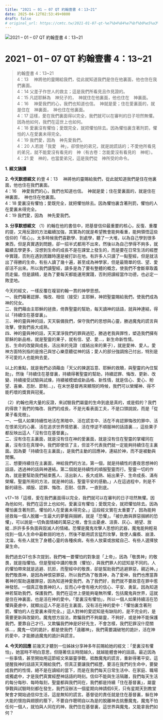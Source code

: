 ```yaml
---
title: "2021 – 01 – 07 QT 約翰壹書 4：13~21"
date: 2025-04-12T02:53:49+0800
draft: false
# original_url: https://cmtc.tw/2021-01-07-qt-%e7%b4%84%e7%bf%b0%e5%a3%b9%e6%9b%b8-4%ef%bc%9a1321-2
---
```


![2021 – 01 – 07 QT 約翰壹書 4：13\~21](/images/qt.jpg   "2021 – 01 – 07 QT 約翰壹書 4：13\~21")

# 2021 – 01 – 07 QT 約翰壹書 4：13\~21

> 約翰壹書 4：13\~21  
> 4：13 　神將他的靈賜給我們，從此就知道我們是住在他裏面，他也住在我們裏面。  
> 4：14 父差子作世人的救主；這是我們所看見且作見證的。  
> 4：15 凡認耶穌為　神兒子的，　神就住在他裏面，他也住在　神裏面。  
> 4：16 　神愛我們的心，我們也知道也信。　神就是愛；住在愛裏面的，就是住在　神裏面，　神也住在他裏面。  
> 4：17 這樣，愛在我們裏面得以完全，我們就可以在審判的日子坦然無懼。因為他如何，我們在這世上也如何。  
> 4：18 愛裏沒有懼怕；愛既完全，就把懼怕除去。因為懼怕裏含著刑罰，懼怕的人在愛裏未得完全。  
> 4：19 我們愛，因為　神先愛我們。  
> 4：20 人若說「我愛　神」，卻恨他的弟兄，就是說謊話的；不愛他所看見的弟兄，就不能愛沒有看見的　神（有古卷：怎能愛沒有看見的　神呢）。  
> 4：21 愛　神的，也當愛弟兄，這是我們從　神所受的命令。

**1. 經文誦讀**

**2.  今天默想經文**
約壹 4：13 　神將他的靈賜給我們，從此就知道我們是住在他裏面，他也住在我們裏面。  
4：16 　神愛我們的心，我們也知道也信。　神就是愛；住在愛裏面的，就是住在　神裏面，　神也住在他裏面。  
4：18 愛裏沒有懼怕；愛既完全，就把懼怕除去。因為懼怕裏含著刑罰，懼怕的人在愛裏未得完全。  
4：19 我們愛，因為　神先愛我們。

**3. 分享默想經文**
（1）約翰在他的書信中，把基督信仰最重要的核心，反復、重覆的提，又用反證的方法繼續加強，其實為的就是希望教會能夠看重，能夠領悟這些信仰的「核心」。太多時候我們喜歡學、到處學，聽了一大堆，以為自己學到很多東西，但是真實遇到問題，卻一招半式都用不出來，然後以為自己學得不夠多，就繼續去學更多，沒想到生命的成長不是在課堂上發生的，而是要在日常生活的經歷中實踐，否則在遇到困難時還是被打趴在地。有許多人只讀了一點聖經，但是就活出了得勝的生命，有些人讀了幾十遍，甚至成為神學家，但是最簡單的信、望、愛卻活不出來。所以我們讀聖經，讀多是為了要有整體的概念，使我們不會斷章取義而走偏，但是讀精，是為了要每天都能運用實踐，否則把讀經當作功德，也必定一敗塗地。

今天的經文，一樣反覆在複習約翰一貫的神學思想。  
一、我們藉著認罪、悔改、相信（接受）主耶穌，神把聖靈賜給我們，使我們成為神的兒女。  
二、我們藉由主耶穌的拯救，倚靠聖靈的幫助，每天讀神的話語，就與神連結，得以「持續住在基督裏」。  
三、神的靈與神的話，天天裝備我們，保守我們的思想與心靈，勝過魔鬼的謊言與攻擊，使我們長大成熟。  
四、神的靈與神的話，天天潔淨我們的罪與過犯，勝過老我與罪性，塑造我們擁有耶穌的新品格，就是聖靈的果子，就有信、望、愛…，新生命新性情。  
五、生命的改變與成長，活出來的見證（或結出來的果子），就是愛神、愛人。愛神方面特別指的是捨己與甘心樂意聽從神的話；愛人的部分強調捨己付出，特別是不可愛的人也能夠去愛。

以上的重點，就是我們必須藉由「天父的揀選旨意、耶穌的救贖，與聖靈的內住幫助」，然後「持續住在基督裏，持續得著聖靈的幫助，持續認罪、悔改、更新、改變、持續接受試驗與試煉，持續被模塑成新品格、新性情，就是信心、愛心、盼望、喜樂、忍耐、節制…」，在末世基督再來顯現的時候，我們可以榮耀神、得不能朽壞的獎賞與冠冕。

（2）約翰也用大量的反證，來試驗我們屬靈的生命到底是真的，或是假的？我們的得救？我們的悔改、我們的成長，不是光看表面工夫，不是口頭說說，而是「從果子看見樹」。  
一、一個人如果持續性地活在黑暗中、活在謊言中、活在不肯認罪悔改的罪中、活在恨弟兄的心裏、活在追求世界情慾裏、活在悖逆不順服神的話語裏…，這些果子都反映出這人「沒有住在基督裏」。  
二、沒有住在主裏面，就是沒有住在神的愛裏面，就是沒有住在聖靈的掌權同在裏，沒有住在真理中。我們即使信了主，但並不代表我們就一定能夠持續住在主裏面。因為要「持續住在主裏面」，是我們主動的回應神，連結於神，而不是被動與閒懶。  
三、想要持續住在主裏面，神給我們的方法，第一個，就是持續性的晝夜思想神的話語，透過神的話與神連結。第二個就是持續性的順服聖靈而行。聖靈一切的作為，就是要幫助我們結束舊人、活出新人、長大成熟、結出果子、生命成長、滿有榮耀。聖靈所用的方法，就是神的話，聖靈平安的感動。」人在這過程中，則是不斷的禱告、順服、認罪、悔改、忍耐、信靠，一直到底。

v17\~18「這樣，愛在我們裏面得以完全，我們就可以在審判的日子坦然無懼。因為他如何，我們在這世上也如何。愛裏沒有懼怕；愛既完全，就把懼怕除去。因為懼怕裏含著刑罰，懼怕的人在愛裏未得完全。」這段經文實在太重要了，因為能夠拯救每一個人脫離一生最大的夢靨與捆綁，就是「恐懼」。「被仇敵與罪惡捆綁的恐懼」，可以說是一切負面情緒的萬惡之根，會生出憂慮、沮喪、灰心、絕望、放縱…許許多多負面與毀滅人的情緒。恐懼是魔鬼攻擊人思想的武器，魔鬼能夠輕易找到一個人生命中最軟弱的地方，然後不斷用謊言猛烈攻擊，致使人癱瘓、崩潰、沈淪，有些人就生了身體心靈的各種疾病，有些人放棄或放縱自己、有些人選擇放棄生命。

我們過去QT也多次提到，我們唯一要懼怕的對象是「上帝」，因為「敬畏神」的敬畏，就是指懼怕。但是聖經中講的敬畏（懼怕），與我們罪人的認知是不同的。人的懼怕帶來就是逃避、抗拒，而聖經中的敬畏，卻是幫助我們逃避罪惡，親近神。」我們敬畏神，是因為神恨惡罪惡，所以我們為了敬畏神，為了愛神，我們也應當靠著神的幫助遠離罪惡，因為知道神愛我們，為了我們好，我們就不要故意在罪中惹神發怒。一個真正敬畏神的人，反而心中會有極大的信心、平安、勇氣，因為知道神若幫助我們，保護我們，我們在這世上便能夠毫無所懼，包括魔鬼與世界，這就是住在神裏面，也是活在神的愛中。「愛裏沒有懼怕」，所以一個人如果持續活在恐懼與憂慮中，就顯出這人不是活在主裏面，沒有活在神的愛中：「懼怕裏含著刑罰，懼怕的人在愛裏未得完全。」這人對神的愛認知是有缺陷的，是不完全的，是需要更新與改變的。魔鬼想方設法，欺騙我們不夠屬靈，不夠好，或是神不能保護我們，要靠自己才行。又欺騙我們神是好好先生，不會怎樣，我們犯罪沒什麼關係…，魔鬼一切的詭計，都是使我們「遠離神」，我們需要識破牠的詭計，活在神的愛中，才能勝過魔鬼的詭計與謊言。

**4. 今天的回應**
前幾天才聽到一位姊妹分享神多年前賜給她的經文：「愛裏沒有懼怕」，她當時不明白意思，但隨著信主時間越久，就越能體會神的話語。最近因為一些事情，甚至開始用這節經文來屬靈爭戰，抵敵魔鬼的謊言，重新得著平安。這提醒我神的話語天天賜給我們，但真正要讓我們經歷，要活在我們的生命中，要變成我們的性情，絕不是在讀經的當下，而是在我們每天日常生活中、在家庭、職場或獨處中，才是我們真實經歷神話語的時刻。信仰不能與生活隔離，我們每天生活的每分每秒、每時每刻，聖靈都與我們同在，我們都是持續「住在基督裏」，屬靈爭戰與試驗時刻都在發生，我們沒辦法一個星期向神請假6天，只有星期天到教堂聚會才開始過信仰生活，這是無知的謊言。基督徒的責任就是住在基督裏，躲在神大能的懷抱與翅膀的蔭下，不要自作聰明自以為是的脫離神去挑釁魔鬼，魔鬼不怕任何一個人，就怕與人同在的神，我們住在基督裏，這世界與魔鬼，又能拿我們如何？
